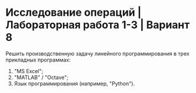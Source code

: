 # Исследование операций | Лабораторная работа 1-3 | Вариант 8

Решить производственную задачу линейного программирования в трех прикладных программах: 
1. "MS Excel"; 
2. "MATLAB" / "Octave";
3. Язык программирования (например, "Python").
